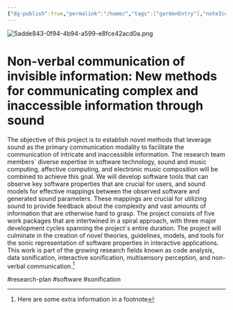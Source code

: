 ```yaml
---
{"dg-publish":true,"permalink":"/home/","tags":["gardenEntry"],"noteIcon":"2"}
---
```


![5adde843-0f94-4b94-a599-e8fce42acd0a.png](/img/user/Assets/5adde843-0f94-4b94-a599-e8fce42acd0a.png)
# Non-verbal communication of invisible information: New methods for communicating complex and inaccessible information through sound

The objective of this project is to establish novel methods that leverage sound as the primary communication modality to facilitate the communication of intricate and inaccessible information. The research team members´ diverse expertise in software technology, sound and music computing, affective computing, and electronic music composition will be combined to achieve this goal. We will develop software tools that can observe key software properties that are crucial for users, and sound models for effective mappings between the observed software and generated sound parameters. These mappings are crucial for utilizing sound to provide feedback about the complexity and vast amounts of information that are otherwise hard to grasp. The project consists of five work packages that are intertwined in a spiral approach, with three major development cycles spanning the project´s entire duration. The project will culminate in the creation of novel theories, guidelines, models, and tools for the sonic representation of software properties in interactive applications. This work is part of the growing research fields known as code analysis, data sonification, interactive sonification, multisensory perception, and non-verbal communication.[^1]

[^1]: Here are some extra information in a footnote

#research-plan #software #sonification 



